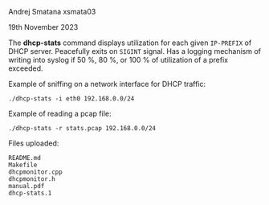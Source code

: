 Andrej Smatana xsmata03

19th November 2023

The **dhcp-stats** command displays utilization for each given `IP-PREFIX` of DHCP server. Peacefully exits on `SIGINT` signal. Has a logging mechanism of writing into syslog if 50 %, 80 %, or 100 % of utilization of a prefix exceeded.

Example of sniffing on a network interface for DHCP traffic:
```
./dhcp-stats -i eth0 192.168.0.0/24
```
Example of reading a pcap file:
```
./dhcp-stats -r stats.pcap 192.168.0.0/24
```

Files uploaded:
```
README.md
Makefile
dhcpmonitor.cpp
dhcpmonitor.h
manual.pdf
dhcp-stats.1
```